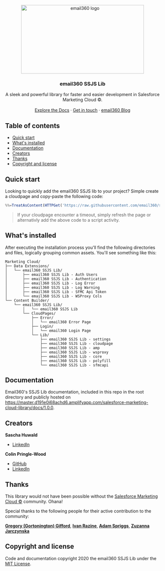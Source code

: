 <p align="center">
  <a href="https://email360.io/">
    <img src="https://master.d191e0i68achd6.amplifyapp.com/img/logo.c8a328b5.png" alt="email360 logo" width="400" height="223">
  </a>
</p>

<h3 align="center">email360 SSJS Lib</h3>

<p align="center">
  A sleek and powerful library for faster and easier development in Salesforce Marketing Cloud ©.
  <br>
  <br>
  <a href="https://master.d191e0i68achd6.amplifyapp.com/salesforce-marketing-cloud-library/docs/1.0.0">Explore the Docs</a>
  ·
  <a href="https://master.d191e0i68achd6.amplifyapp.com/#contact">Get in touch</a>
  ·
  <a href="https://blog.email360.io/">email360 Blog</a>
</p>


## Table of contents

- [Quick start](#quick-start)
- [What's installed](#whats-installed)
- [Documentation](#documentation)
- [Creators](#creators)
- [Thanks](#thanks)
- [Copyright and license](#copyright-and-license)


## Quick start

Looking to quickly add the email360 SSJS lib to your project? Simple create a cloudpage and copy-paste the following code:

```javascript
%%=TreatAsContent(HTTPGet('https://raw.githubusercontent.com/email360/ssjs-lib/master/setup/setup.js'))=%%
```

> If your cloudpage encounter a timeout, simply refresh the page or alternativly add the above code to a script activity.


## What's installed

After executing the installation process you'll find the following directories and files, logically grouping common assets. You'll see something like this:

```text
Marketing Cloud/
├── Data Extensions/
│   └── email360 SSJS Lib/
│       ├── email360 SSJS Lib - Auth Users
│       ├── email360 SSJS Lib - Authentication
│       ├── email360 SSJS Lib - Log Error
│       ├── email360 SSJS Lib - Log Warning
│       ├── email360 SSJS Lib - SFMC Api Token
│       └── email360 SSJS Lib - WSProxy Cols
└── Content Builder/
    └── email360 SSJS Lib/
	    │   └── email360 SSJS Lib
        └── CloudPages/
        	├── Error/
	        │   └── email360 Error Page
        	├── Login/
	        │   └── email360 Login Page
            └── Lib/
            	├── email360 SSJS Lib - settings
            	├── email360 SSJS Lib - cloudpage
            	├── email360 SSJS Lib - amp
            	├── email360 SSJS Lib - wsproxy
            	├── email360 SSJS Lib - core
            	├── email360 SSJS Lib - polyfill
            	└── email360 SSJS Lib - sfmcapi
```


## Documentation

Email360's SSJS Lib documentation, included in this repo in the root directory and publicly hosted on <https://master.d191e0i68achd6.amplifyapp.com/salesforce-marketing-cloud-library/docs/1.0.0>.


## Creators

**Sascha Huwald**

- [LinkedIn](https://www.linkedin.com/in/sascha-huwald/)

**Colin Pringle-Wood**

- [GitHub](https://github.com/colins44)
- [LinkedIn](https://www.linkedin.com/in/colin-pringle-wood-49194053/)


## Thanks

This library would not have been possible without the [Salesforce Marketing Cloud ©](https://www.salesforce.com/products/marketing-cloud/) community. Ohana!


Special thanks to the following people for their active contribution to the community: 

**[Gregory (Gortonington) Gifford](https://www.linkedin.com/in/gregory-gortonington-gifford-238a0625/)**, 
**[Ivan Razine](https://www.linkedin.com/in/ivanrazine/)**, 
**[Adam Spriggs](https://www.linkedin.com/in/adamspriggs/)**, 
**[Zuzanna Jarczynska](https://www.linkedin.com/in/zuzannajarczynska/)**


## Copyright and license

Code and documentation copyright 2020 the email360 SSJS Lib under the [MIT License](https://github.com/email360/ssjs-lib/blob/master/LICENSE).
